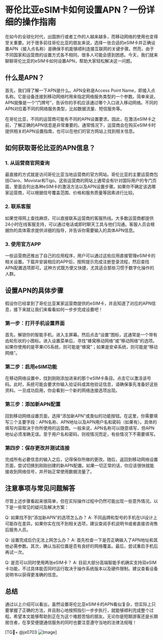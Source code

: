 # 哥伦比亚eSIM卡如何设置APN？一份详细的操作指南

在如今的全球化时代，出国旅行或者工作的人越来越多，而移动网络的使用也变得至关重要。对于很多前往哥伦比亚的朋友来说，选择一张合适的eSIM卡并正确设置APN（接入点名称）是确保手机能够顺利连接互联网的关键步骤。然而，由于不同国家和运营商的设置方式各不相同，很多人可能会感到困惑。今天，我们就来聊聊哥伦比亚的eSIM卡如何设置APN，帮助大家轻松解决这一问题。

## 什么是APN？

首先，我们得了解一下APN是什么。APN全称是Access Point Name，即接入点名称。它是设备连接到移动网络时用来指定网络服务类型的一个参数。简单来说，APN就像是一个“门牌号”，告诉你的手机应该通过哪个入口进入移动网络。不同的APN对应着不同的网络服务类型，比如数据流量、短信服务等。

在哥伦比亚，不同的运营商可能有不同的APN设置要求。因此，在激活eSIM卡之前，了解正确的APN信息是非常重要的。通常情况下，运营商会在购买eSIM卡时提供相关的APN设置指南，也可以在他们的官方网站上找到相关信息。

## 如何获取哥伦比亚的APN信息？

### 1. 从运营商官网查询
最直接的方式就是访问哥伦比亚当地运营商的官方网站。哥伦比亚的主要运营商包括Claro、Movistar和Tigo。这些运营商的网站上通常会有针对国际用户的专门页面，里面会列出各种eSIM卡的激活方法以及APN设置步骤。如果你不确定该选哪家运营商，可以根据信号覆盖范围、价格和服务质量等因素进行比较。

### 2. 联系客服
如果觉得网上查找麻烦，可以直接联系运营商的客服热线。大多数运营商都提供24小时在线客服支持，可以通过电话或即时聊天工具与他们沟通。客服人员会根据你的具体需求提供详细的指导，并告诉你需要输入的具体APN信息。

### 3. 使用官方APP
一些运营商还推出了自己的应用程序，用户可以通过这些应用直接管理eSIM卡的相关设置。下载并安装相应的APP后，按照提示完成注册登录流程，然后查找APN配置选项即可。这种方式既方便又快捷，尤其适合那些习惯于数字化操作的人群。

## 设置APN的具体步骤

假设你已经拿到了哥伦比亚某家运营商提供的eSIM卡，并且知道了对应的APN信息，接下来就让我们来看看如何一步步完成设置吧！

### 第一步：打开手机设置界面
首先，解锁你的智能手机，进入主屏幕。然后点击“设置”图标，这通常是一个带有齿轮形状的小图标。进入设置菜单后，寻找“蜂窝移动网络”或“移动网络”的选项。如果你使用的是苹果iOS系统，则可能是“蜂窝”；如果是安卓系统，则可能是“移动网络”。

### 第二步：启用eSIM功能
在移动网络设置中，找到刚刚添加进来的那个eSIM卡条目。点击它以激活该号码。此时，系统可能会要求你输入验证码或其他验证信息，请确保事先准备好这些资料。一旦成功启用，你会看到一个新的网络连接选项出现。

### 第三步：添加新APN配置
回到移动网络设置页面，选择“添加新APN”或类似的功能按钮。在这里，你需要填写三个主要字段：APN名称、APN地址以及APN用户名和密码（如果有）。具体的填写内容取决于你所使用的运营商。一般来说，APN名称可以随意填写，但APN地址必须准确无误。至于用户名和密码，则视情况而定，有些情况下不需要填写。

### 第四步：保存更改并测试连接
完成所有必要信息的输入之后，记得保存所做的更改。随后，返回到移动网络设置页面，尝试切换到刚刚创建的新APN配置。如果一切正常的话，你应该很快就能接收到网络信号，并开始正常使用数据流量了。

## 注意事项与常见问题解答

尽管上述步骤看起来很简单，但在实际操作过程中仍然可能出现一些意外情况。以下是一些常见的疑问及解决方案：

Q: 如果找不到“添加新APN”的选项怎么办？
A: 不同品牌和型号的手机在UI设计上可能存在差异。如果你实在找不到相关选项，建议查阅手机说明书或者直接咨询售后服务人员。

Q: 设置完成后仍无法上网怎么办？
A: 首先检查一下是否正确输入了APN地址和其他必需参数。其次，确认当前位置是否有良好的网络覆盖。最后，尝试重启手机后再试一次。

Q: 是否可以同时使用两张eSIM卡？
A: 目前大部分高端智能手机确实支持双eSIM卡功能，不过具体能否同时运行取决于操作系统版本以及硬件限制。建议查看设备说明书以获得更准确的信息。

## 总结

通过以上介绍可以看出，虽然设置哥伦比亚eSIM卡的APN看似复杂，但实际上只要掌握了正确的方法，并且耐心地按照指引一步步执行，就能够顺利完成整个过程。希望本文能够帮助到正在为这个难题苦恼的朋友。无论你是短期游客还是长期居住者，在享受便捷通信服务的同时也要注意遵守当地的法律法规哦！

[TG💪+ @jx0703 ![Image](https://github.com/user-attachments/assets/dbca1d08-cadb-493c-b0ec-ad6f7a83f270)]